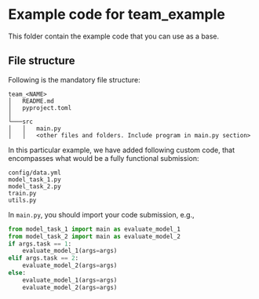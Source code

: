 # Example code for team_example
This folder contain the example code that you can use as a base.
## File structure
Following is the mandatory file structure:
```
team_<NAME>
│   README.md
│   pyproject.toml    
│
└───src
│   │   main.py
│   │   <other files and folders. Include program in main.py section>
```

In this particular example, we have added following custom code, that encompasses what would be a fully functional submission:
```
config/data.yml
model_task_1.py
model_task_2.py
train.py
utils.py
```
In `main.py`, you should import your code submission, e.g.,
```python
from model_task_1 import main as evaluate_model_1  
from model_task_2 import main as evaluate_model_2  
if args.task == 1:  
    evaluate_model_1(args=args)  
elif args.task == 2:  
    evaluate_model_2(args=args)  
else:  
    evaluate_model_1(args=args)  
    evaluate_model_2(args=args)
```